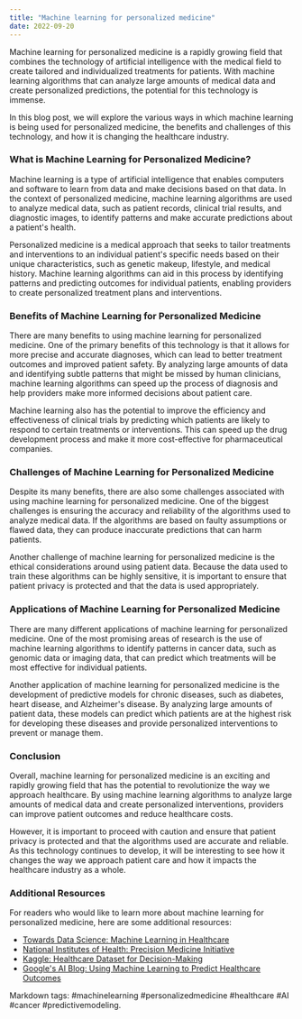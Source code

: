 ```yaml
---
title: "Machine learning for personalized medicine"
date: 2022-09-20
---
```





Machine learning for personalized medicine is a rapidly growing field that combines the technology of artificial intelligence with the medical field to create tailored and individualized treatments for patients. With machine learning algorithms that can analyze large amounts of medical data and create personalized predictions, the potential for this technology is immense.

In this blog post, we will explore the various ways in which machine learning is being used for personalized medicine, the benefits and challenges of this technology, and how it is changing the healthcare industry.

### What is Machine Learning for Personalized Medicine?

Machine learning is a type of artificial intelligence that enables computers and software to learn from data and make decisions based on that data. In the context of personalized medicine, machine learning algorithms are used to analyze medical data, such as patient records, clinical trial results, and diagnostic images, to identify patterns and make accurate predictions about a patient's health.

Personalized medicine is a medical approach that seeks to tailor treatments and interventions to an individual patient's specific needs based on their unique characteristics, such as genetic makeup, lifestyle, and medical history. Machine learning algorithms can aid in this process by identifying patterns and predicting outcomes for individual patients, enabling providers to create personalized treatment plans and interventions.

### Benefits of Machine Learning for Personalized Medicine

There are many benefits to using machine learning for personalized medicine. One of the primary benefits of this technology is that it allows for more precise and accurate diagnoses, which can lead to better treatment outcomes and improved patient safety. By analyzing large amounts of data and identifying subtle patterns that might be missed by human clinicians, machine learning algorithms can speed up the process of diagnosis and help providers make more informed decisions about patient care.

Machine learning also has the potential to improve the efficiency and effectiveness of clinical trials by predicting which patients are likely to respond to certain treatments or interventions. This can speed up the drug development process and make it more cost-effective for pharmaceutical companies.

### Challenges of Machine Learning for Personalized Medicine

Despite its many benefits, there are also some challenges associated with using machine learning for personalized medicine. One of the biggest challenges is ensuring the accuracy and reliability of the algorithms used to analyze medical data. If the algorithms are based on faulty assumptions or flawed data, they can produce inaccurate predictions that can harm patients.

Another challenge of machine learning for personalized medicine is the ethical considerations around using patient data. Because the data used to train these algorithms can be highly sensitive, it is important to ensure that patient privacy is protected and that the data is used appropriately.

### Applications of Machine Learning for Personalized Medicine

There are many different applications of machine learning for personalized medicine. One of the most promising areas of research is the use of machine learning algorithms to identify patterns in cancer data, such as genomic data or imaging data, that can predict which treatments will be most effective for individual patients.

Another application of machine learning for personalized medicine is the development of predictive models for chronic diseases, such as diabetes, heart disease, and Alzheimer's disease. By analyzing large amounts of patient data, these models can predict which patients are at the highest risk for developing these diseases and provide personalized interventions to prevent or manage them.

### Conclusion

Overall, machine learning for personalized medicine is an exciting and rapidly growing field that has the potential to revolutionize the way we approach healthcare. By using machine learning algorithms to analyze large amounts of medical data and create personalized interventions, providers can improve patient outcomes and reduce healthcare costs.

However, it is important to proceed with caution and ensure that patient privacy is protected and that the algorithms used are accurate and reliable. As this technology continues to develop, it will be interesting to see how it changes the way we approach patient care and how it impacts the healthcare industry as a whole.

### Additional Resources

For readers who would like to learn more about machine learning for personalized medicine, here are some additional resources:

- [Towards Data Science: Machine Learning in Healthcare](https://towardsdatascience.com/machine-learning-in-healthcare-a-review-1d1367c9aba9)
- [National Institutes of Health: Precision Medicine Initiative](https://www.nih.gov/precision-medicine-initiative-cohort-program)
- [Kaggle: Healthcare Dataset for Decision-Making](https://www.kaggle.com/ruslankl/healthcare-data-for-decision-making)
- [Google's AI Blog: Using Machine Learning to Predict Healthcare Outcomes](https://ai.googleblog.com/2018/06/exploring-deep-learning-for-medical.html)

Markdown tags: #machinelearning #personalizedmedicine #healthcare #AI #cancer #predictivemodeling.